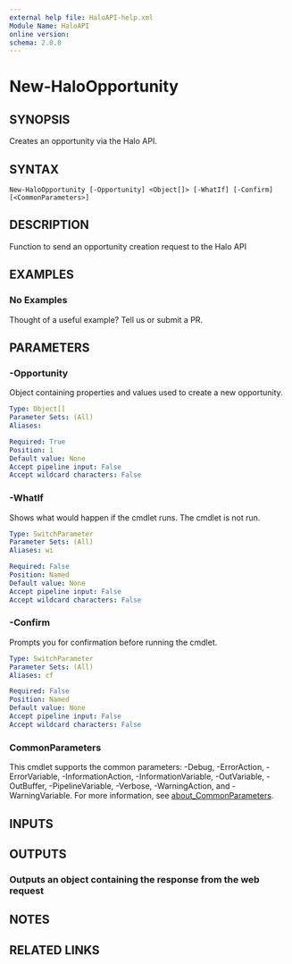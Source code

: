 ```yaml
---
external help file: HaloAPI-help.xml
Module Name: HaloAPI
online version:
schema: 2.0.0
---
```


# New-HaloOpportunity

## SYNOPSIS

Creates an opportunity via the Halo API.

## SYNTAX

```
New-HaloOpportunity [-Opportunity] <Object[]> [-WhatIf] [-Confirm] [<CommonParameters>]
```

## DESCRIPTION

Function to send an opportunity creation request to the Halo API

## EXAMPLES

### No Examples

Thought of a useful example? Tell us or submit a PR.

## PARAMETERS

### -Opportunity

Object containing properties and values used to create a new opportunity.

```yaml
Type: Object[]
Parameter Sets: (All)
Aliases:

Required: True
Position: 1
Default value: None
Accept pipeline input: False
Accept wildcard characters: False
```

### -WhatIf

Shows what would happen if the cmdlet runs. The cmdlet is not run.

```yaml
Type: SwitchParameter
Parameter Sets: (All)
Aliases: wi

Required: False
Position: Named
Default value: None
Accept pipeline input: False
Accept wildcard characters: False
```

### -Confirm

Prompts you for confirmation before running the cmdlet.

```yaml
Type: SwitchParameter
Parameter Sets: (All)
Aliases: cf

Required: False
Position: Named
Default value: None
Accept pipeline input: False
Accept wildcard characters: False
```

### CommonParameters
This cmdlet supports the common parameters: -Debug, -ErrorAction, -ErrorVariable, -InformationAction, -InformationVariable, -OutVariable, -OutBuffer, -PipelineVariable, -Verbose, -WarningAction, and -WarningVariable. For more information, see [about_CommonParameters](http://go.microsoft.com/fwlink/?LinkID=113216).

## INPUTS

## OUTPUTS

### Outputs an object containing the response from the web request

## NOTES

## RELATED LINKS
